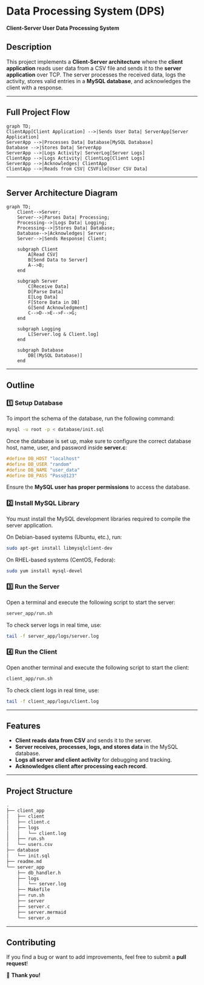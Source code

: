 # Data Processing System (DPS)

**Client-Server User Data Processing System**

## Description

This project implements a **Client-Server architecture** where the **client application** reads user data from a CSV file and sends it to the **server application** over TCP. The server processes the received data, logs the activity, stores valid entries in a **MySQL database**, and acknowledges the client with a response.

---

## Full Project Flow

```mermaid
graph TD;
ClientApp[Client Application] -->|Sends User Data| ServerApp[Server Application]
ServerApp -->|Processes Data| Database[MySQL Database]
Database -->|Stores Data| ServerApp
ServerApp -->|Logs Activity| ServerLog[Server Logs]
ClientApp -->|Logs Activity| ClientLog[Client Logs]
ServerApp -->|Acknowledges| ClientApp
ClientApp -->|Reads from CSV| CSVFile[User CSV Data]
```
---

## Server Architecture Diagram

```mermaid
graph TD;
    Client-->Server;
    Server-->|Parses Data| Processing;
    Processing-->|Logs Data| Logging;
    Processing-->|Stores Data| Database;
    Database-->|Acknowledges| Server;
    Server-->|Sends Response| Client;

    subgraph Client
        A[Read CSV]
        B[Send Data to Server]
        A-->B;
    end

    subgraph Server
        C[Receive Data]
        D[Parse Data]
        E[Log Data]
        F[Store Data in DB]
        G[Send Acknowledgment]
        C-->D-->E-->F-->G;
    end

    subgraph Logging
        L[Server.log & Client.log]
    end

    subgraph Database
        DB[(MySQL Database)]
    end
```

---

## Outline

### **1️⃣ Setup Database**

To import the schema of the database, run the following command:

```sh
mysql -u root -p < database/init.sql
```

Once the database is set up, make sure to configure the correct database host, name, user, and password inside **server.c**:

```c
#define DB_HOST "localhost"
#define DB_USER "random"
#define DB_NAME "user_data"
#define DB_PASS "Pass@123"
```

Ensure the **MySQL user has proper permissions** to access the database.

### **2️⃣ Install MySQL Library**

You must install the MySQL development libraries required to compile the server application.

On Debian-based systems (Ubuntu, etc.), run:

```sh
sudo apt-get install libmysqlclient-dev
```

On RHEL-based systems (CentOS, Fedora):

```sh
sudo yum install mysql-devel
```

### **3️⃣ Run the Server**

Open a terminal and execute the following script to start the server:

```sh
server_app/run.sh
```

To check server logs in real time, use:

```sh
tail -f server_app/logs/server.log
```

### **4️⃣ Run the Client**

Open another terminal and execute the following script to start the client:

```sh
client_app/run.sh
```

To check client logs in real time, use:

```sh
tail -f client_app/logs/client.log
```

---

## **Features**

- **Client reads data from CSV** and sends it to the server.
- **Server receives, processes, logs, and stores data** in the MySQL database.
- **Logs all server and client activity** for debugging and tracking.
- **Acknowledges client after processing each record**.

---

## **Project Structure**

```sh
.
├── client_app
│   ├── client
│   ├── client.c
│   ├── logs
│   │   └── client.log
│   ├── run.sh
│   └── users.csv
├── database
│   └── init.sql
├── readme.md
└── server_app
    ├── db_handler.h
    ├── logs
    │   └── server.log
    ├── Makefile
    ├── run.sh
    ├── server
    ├── server.c
    ├── server.mermaid
    └── server.o
```

---

## **Contributing**

If you find a bug or want to add improvements, feel free to submit a **pull request**!

🚀 **Thank you!**

